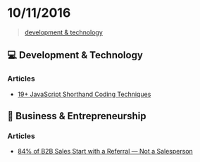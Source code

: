 # 10/11/2016

> [development & technology](#computer-development--technology)


## :computer: Development & Technology

### Articles
- [19+ JavaScript Shorthand Coding Techniques](https://www.sitepoint.com/shorthand-javascript-techniques/)


## :briefcase: Business & Entrepreneurship

### Articles
- [84% of B2B Sales Start with a Referral — Not a Salesperson](https://hbr.org/2016/11/84-of-b2b-sales-start-with-a-referral-not-a-salesperson)